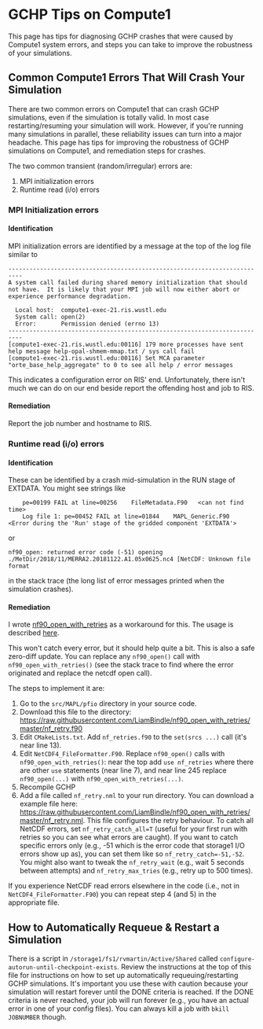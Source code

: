 # GCHP Tips on Compute1 

This page has tips for diagnosing GCHP crashes that were caused by Compute1 system errors, and steps you can take to improve the 
robustness of your simulations.

## Common Compute1 Errors That Will Crash Your Simulation

There are two common errors on Compute1 that can crash GCHP simulations, even if the simulation is totally valid. In most case restarting/resuming your simulation will work. However, if you're running many simulations in parallel, these reliability issues can turn into a major headache. This page has tips for improving the robustness of GCHP simulations on Compute1, and remediation steps for crashes.

The two common transient (random/irregular) errors are:
1. MPI initialization errors
2. Runtime read (i/o) errors


### MPI Initialization errors

#### Identification
MPI initialization errors are identified by a message at the top of the log file similar to 

```
--------------------------------------------------------------------------
A system call failed during shared memory initialization that should
not have.  It is likely that your MPI job will now either abort or
experience performance degradation.

  Local host:  compute1-exec-21.ris.wustl.edu
  System call: open(2)
  Error:       Permission denied (errno 13)
--------------------------------------------------------------------------
[compute1-exec-21.ris.wustl.edu:00116] 179 more processes have sent help message help-opal-shmem-mmap.txt / sys call fail
[compute1-exec-21.ris.wustl.edu:00116] Set MCA parameter "orte_base_help_aggregate" to 0 to see all help / error messages
```

This indicates a configuration error on RIS' end. Unfortunately, there isn't much we can do on our end beside report the offending host and job to RIS.

#### Remediation
Report the job number and hostname to RIS.

### Runtime read (i/o) errors

#### Identification
These can be identified by a crash mid-simulation in the RUN stage of EXTDATA. You might see strings like 
```
	pe=00199 FAIL at line=00256    FileMetadata.F90   <can not find time>
	Log file 1: pe=00452 FAIL at line=01844    MAPL_Generic.F90                         <Error during the 'Run' stage of the gridded component 'EXTDATA'>
```
or 
```
nf90_open: returned error code (-51) opening ./MetDir/2018/11/MERRA2.20181122.A1.05x0625.nc4 [NetCDF: Unknown file format
```
in the stack trace (the long list of error messages printed when the simulation crashes).

#### Remediation
I wrote [nf90_open_with_retries](https://github.com/LiamBindle/nf90_open_with_retries) as a workaround for this. The usage is described [here](https://github.com/LiamBindle/nf90_open_with_retries/blob/master/README.md).

This won't catch every error, but it should help quite a bit. This is also a safe zero-diff update. You can replace any `nf90_open()` call with `nf90_open_with_retries()` (see the stack trace to find where the error originated and replace the netcdf open call).

The steps to implement it are:
1. Go to the  `src/MAPL/pfio`  directory in your source code.
2. Download this file to the directory: https://raw.githubusercontent.com/LiamBindle/nf90_open_with_retries/master/nf_retry.f90
3. Edit `CMakeLists.txt`. Add `nf_retries.f90` to the `set(srcs ...)` call (it's near line 13).
4. Edit `NetCDF4_FileFormatter.F90`. Replace `nf90_open()` calls with `nf90_open_with_retries()`: near the top add `use nf_retries` where there are other `use` statements (near line 7), and near line 245 replace `nf90_open(...)` with `nf90_open_with_retries(...)`.
5. Recompile GCHP
6. Add a file called `nf_retry.nml` to your run directory. You can download a example file here: https://raw.githubusercontent.com/LiamBindle/nf90_open_with_retries/master/nf_retry.nml. This file configures the retry behaviour. To catch all NetCDF errors, set `nf_retry_catch_all=T` (useful for your first run with retries so you can see what errors are caught). If you want to catch specific errors only (e.g., -51 which is the error code that storage1 I/O errors show up as), you can set them like so `nf_retry_catch=-51,-52`. You might also want to tweak the `nf_retry_wait` (e.g., wait 5 seconds between attempts) and `nf_retry_max_tries` (e.g., retry up to 500 times).

If you experience NetCDF read errors elsewhere in the code (i.e., not in `NetCDF4_FileFormatter.F90`) you can repeat step 4 (and 5) in the appropriate file.

## How to Automatically Requeue & Restart a Simulation

There is a script in `/storage1/fs1/rvmartin/Active/Shared` called `configure-autorun-until-checkpoint-exists`.  Review the instructions at the top of this file for instructions on how to set up automatically requeuing/restarting GCHP simulations. It's important you use these with caution because your simulation will restart forever until the DONE criteria is reached. If the DONE criteria is never reached, your job will run forever (e.g., you have an actual error in one of your config files). You can always kill a job with `bkill JOBNUMBER` though.